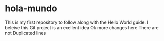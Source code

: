 # hola-mundo
This is my first repository to follow along with the Hello World guide.
I beleive this Git project is an exellent idea
Ok more changes here
There are not Duplicated lines

